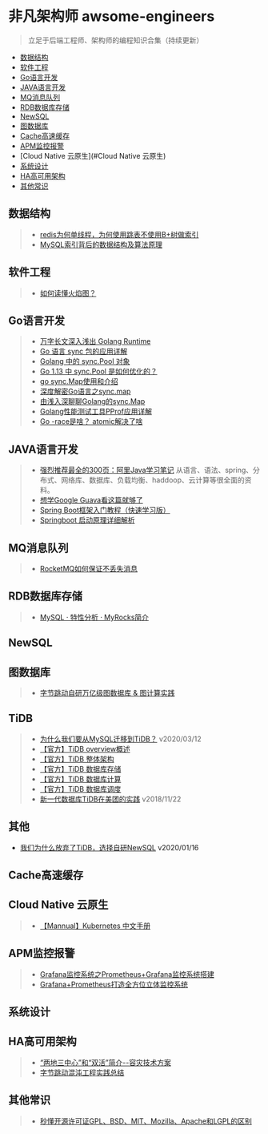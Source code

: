 # 非凡架构师 awsome-engineers

> 立足于后端工程师、架构师的编程知识合集（持续更新）


- [数据结构](#数据结构)
- [软件工程](#软件工程)
- [Go语言开发](#Go语言开发)
- [JAVA语言开发](#JAVA语言开发)
- [MQ消息队列](#MQ消息队列)
- [RDB数据库存储](#RDB数据库存储)
- [NewSQL](#NewSQL)
- [图数据库](#图数据库)
- [Cache高速缓存](#Cache高速缓存)
- [APM监控报警](#APM监控报警)
- [Cloud Native 云原生](#Cloud Native 云原生)
- [系统设计](#系统设计)
- [HA高可用架构](#HA高可用架构) 
- [其他常识](#其他常识)


## 数据结构
>  - [redis为何单线程，为何使用跳表不使用B+树做索引](https://www.cnblogs.com/aspirant/p/11704530.html) 
>  - [MySQL索引背后的数据结构及算法原理](http://blog.codinglabs.org/articles/theory-of-mysql-index.html) 



## 软件工程
>  - [如何读懂火焰图？](https://www.ruanyifeng.com/blog/2017/09/flame-graph.html) 



## Go语言开发
> - [万字长文深入浅出 Golang Runtime](https://zhuanlan.zhihu.com/p/95056679)
> - [Go 语言 sync 包的应用详解](https://mp.weixin.qq.com/s/l315emdX2LayvQtMRMxigA)
> - [Golang 中的 sync.Pool 对象](https://mp.weixin.qq.com/s/3AEc2NqG3o8PNgqqjWG2xQ)
> - [Go 1.13 中 sync.Pool 是如何优化的？](https://colobu.com/2019/10/08/how-is-sync-Pool-improved-in-Go-1-13/)
> - [go sync.Map使用和介绍](https://blog.csdn.net/u010230794/article/details/82143179)
> - [深度解密Go语言之sync.map](https://zhuanlan.zhihu.com/p/344834329)
> - [由浅入深聊聊Golang的sync.Map](https://blog.csdn.net/u011957758/article/details/96633984)
> - [Golang性能测试工具PProf应用详解](https://zhuanlan.zhihu.com/p/51559344)
> - [Go -race是啥？ atomic解决了啥](https://studygolang.com/articles/28892)

## JAVA语言开发

> - [强烈推荐最全的300页：阿里Java学习笔记](https://github.com/ricolau/java-learning-materials#%E7%94%B5%E5%AD%90%E4%B9%A6) 从语言、语法、spring、分布式、网络库、数据库、负载均衡、haddoop、云计算等很全面的资料。
> - [想学Google Guava看这篇就够了](https://blog.csdn.net/pzjtian/article/details/106910046)
>  - [Spring Boot框架入门教程（快速学习版）](http://c.biancheng.net/spring_boot/) 
>  - [Springboot 启动原理详细解析](https://www.cnblogs.com/jstarseven/p/11087157.html) 


## MQ消息队列
> - [RocketMQ如何保证不丢失消息](https://blog.csdn.net/zhaoquanwei2018/article/details/106857907)

## RDB数据库存储
> - [MySQL · 特性分析 · MyRocks简介](http://mysql.taobao.org/monthly/2016/08/03/)

## NewSQL

## 图数据库
>  - [字节跳动自研万亿级图数据库 & 图计算实践](https://mp.weixin.qq.com/s?__biz=MzI1MzYzMjE0MQ==&mid=2247485504&idx=1&sn=1768d4561b3d787bf6175d124e1a200d) 

## TiDB

>  - [为什么我们要从MySQL迁移到TiDB？](https://www.easemob.com/news/4079) v2020/03/12
>  - [【官方】TiDB overview概述](https://github.com/pingcap/docs-cn/blob/master/overview.md) 
>  - [【官方】TiDB 整体架构](https://github.com/pingcap/docs-cn/blob/master/tidb-architecture.md) 
>  - [【官方】TiDB 数据库存储](https://github.com/pingcap/docs-cn/blob/master/tidb-storage.md) 
>  - [【官方】TiDB 数据库计算](https://github.com/pingcap/docs-cn/blob/master/tidb-computing.md) 
>  - [【官方】TiDB 数据库调度](https://github.com/pingcap/docs-cn/blob/master/tidb-scheduling.md) 
>  - [新一代数据库TiDB在美团的实践](https://tech.meituan.com/2018/11/22/mysql-pingcap-practice.html) v2018/11/22

## 其他
- [我们为什么放弃了TiDB，选择自研NewSQL](http://dbaplus.cn/news-11-2950-1.html) v2020/01/16

## Cache高速缓存

## Cloud Native 云原生
>  - [【Mannual】Kubernetes 中文手册](http://docs.kubernetes.org.cn/227.html) 

## APM监控报警
>  - [Grafana监控系统之Prometheus+Grafana监控系统搭建](https://blog.csdn.net/qq_37128049/article/details/108143110) 
>  - [Grafana+Prometheus打造全方位立体监控系统](https://blog.52itstyle.vip/archives/1984/) 

## 系统设计


## HA高可用架构
>  - [“两地三中心”和“双活”简介--容灾技术方案](http://blog.itpub.net/26736162/viewspace-2216584/) 
>  - [字节跳动混沌工程实践总结](https://mp.weixin.qq.com/s?__biz=MzI1MzYzMjE0MQ==&mid=2247485661&idx=1&sn=0f74be70239f9049b991f1bf9ac379cf) 



## 其他常识
>  - [秒懂开源许可证GPL、BSD、MIT、Mozilla、Apache和LGPL的区别](https://blog.csdn.net/weixin_33278772/article/details/89203009) 




